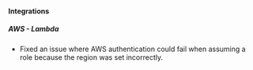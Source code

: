 
#### Integrations

##### AWS - Lambda

- Fixed an issue where AWS authentication could fail when assuming a role because the region was set incorrectly.

